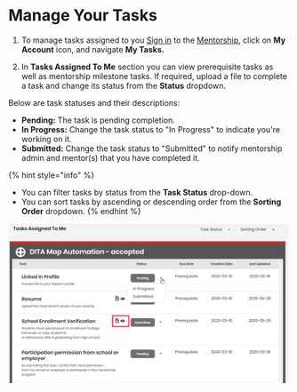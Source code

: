 # Manage Your Tasks

1. To manage tasks assigned to you  [Sign in](../../../sso/sign-in/) to the [Mentorship](https://people.dev.platform.linuxfoundation.org/), click on **My Account** icon, and navigate **My Tasks.**  

2. In **Tasks Assigned To Me** section you can view prerequisite tasks as well as mentorship milestone tasks. If required, upload a file to complete a task and change its status from the **Status** dropdown. 

Below are task statuses and their descriptions: 

* **Pending:** The task is pending completion.
* **In Progress:** Change the task status to "In Progress" to indicate you're working on it. 
* **Submitted:** Change the task status to "Submitted" to notify mentorship admin and mentor\(s\) that you have completed it. 

{% hint style="info" %}
* You can filter tasks by status from the **Task Status** drop-down.
* You can sort tasks by ascending or descending order from the **Sorting Order** dropdown. 
{% endhint %}

![](../../../.gitbook/assets/mentee-tasks-for-mentee.png)

